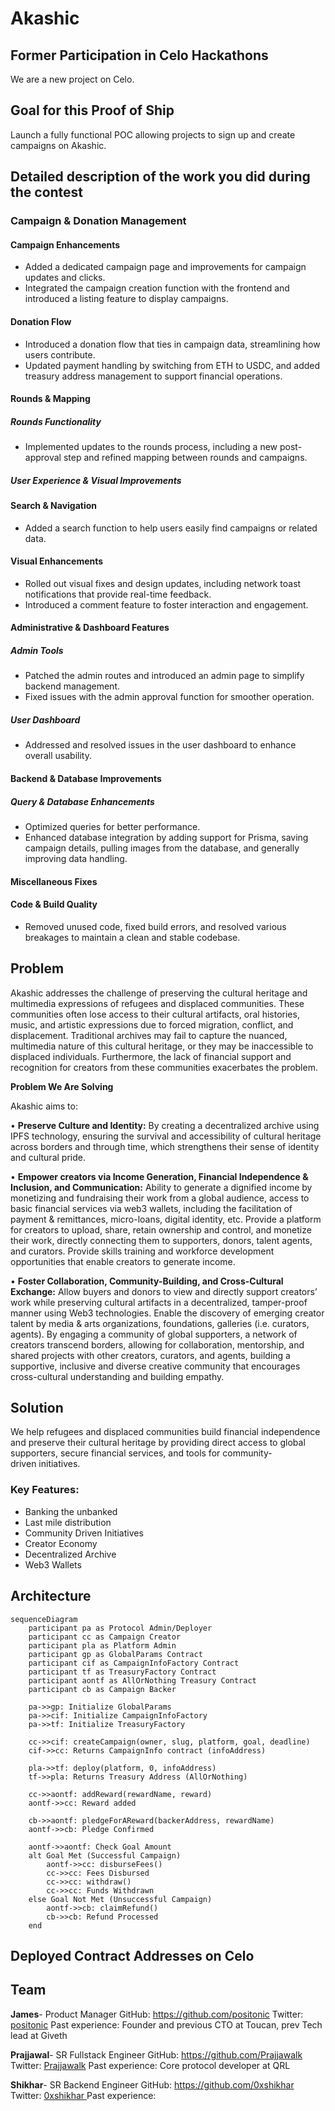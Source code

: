 # Akashic

## Former Participation in Celo Hackathons

We are a new project on Celo.

## Goal for this Proof of Ship

Launch a fully functional POC allowing projects to sign up and create campaigns on Akashic.


## Detailed description of the work you did during the contest

### Campaign & Donation Management

#### Campaign Enhancements
- Added a dedicated campaign page and improvements for campaign updates and clicks.
- Integrated the campaign creation function with the frontend and introduced a listing feature to display campaigns.

#### Donation Flow
- Introduced a donation flow that ties in campaign data, streamlining how users contribute.
- Updated payment handling by switching from ETH to USDC, and added treasury address management to support financial operations.

#### Rounds & Mapping

##### Rounds Functionality
- Implemented updates to the rounds process, including a new post-approval step and refined mapping between rounds and campaigns.

##### User Experience & Visual Improvements

#### Search & Navigation
- Added a search function to help users easily find campaigns or related data.

#### Visual Enhancements
- Rolled out visual fixes and design updates, including network toast notifications that provide real-time feedback.
- Introduced a comment feature to foster interaction and engagement.

#### Administrative & Dashboard Features

##### Admin Tools
- Patched the admin routes and introduced an admin page to simplify backend management.
- Fixed issues with the admin approval function for smoother operation.

##### User Dashboard
- Addressed and resolved issues in the user dashboard to enhance overall usability.

#### Backend & Database Improvements

##### Query & Database Enhancements
- Optimized queries for better performance.
- Enhanced database integration by adding support for Prisma, saving campaign details, pulling images from the database, and generally improving data handling.

#### Miscellaneous Fixes

#### Code & Build Quality
- Removed unused code, fixed build errors, and resolved various breakages to maintain a clean and stable codebase.


## Problem

Akashic addresses the challenge of preserving the cultural heritage and multimedia expressions of refugees and displaced communities. These communities often lose access to their cultural artifacts, oral histories, music, and artistic expressions due to forced migration, conflict, and displacement. Traditional archives may fail to capture the nuanced, multimedia nature of this cultural heritage, or they may be inaccessible to displaced individuals. Furthermore, the lack of financial support and recognition for creators from these communities exacerbates the problem.

**Problem We Are Solving**

Akashic aims to:

•	**Preserve Culture and Identity:** By creating a decentralized archive using IPFS technology, ensuring the survival and accessibility of cultural heritage across borders and through time, which strengthens their sense of identity and cultural pride. 

•	**Empower creators via Income Generation, Financial Independence & Inclusion, and Communication:** Ability to generate a dignified income by monetizing and fundraising their work from a global audience, access to basic financial services via web3 wallets, including the facilitation of payment & remittances, micro-loans, digital identity, etc. Provide a platform for creators to upload, share, retain ownership and control, and monetize their work, directly connecting them to supporters, donors, talent agents, and curators. Provide skills training and workforce development opportunities that enable creators to generate income.

•	**Foster Collaboration, Community-Building, and Cross-Cultural Exchange:** Allow buyers and donors to view and directly support creators’ work while preserving cultural artifacts in a decentralized, tamper-proof manner using Web3 technologies. Enable the discovery of emerging creator talent by media & arts organizations, foundations, galleries (i.e. curators, agents). By engaging a community of global supporters, a network of creators transcend borders, allowing for collaboration, mentorship, and shared projects with other creators, curators, and agents, building a supportive, inclusive and diverse creative community that encourages cross-cultural understanding and building empathy.


## Solution
We help refugees and displaced communities build financial independence and preserve their cultural heritage by providing direct access to global supporters, secure financial services, and tools for community-driven initiatives.

### Key Features:
- Banking the unbanked
- Last mile distribution
- Community Driven Initiatives
- Creator Economy
- Decentralized Archive
- Web3 Wallets



## Architecture
``` mermaid
sequenceDiagram
    participant pa as Protocol Admin/Deployer
    participant cc as Campaign Creator
    participant pla as Platform Admin
    participant gp as GlobalParams Contract
    participant cif as CampaignInfoFactory Contract
    participant tf as TreasuryFactory Contract
    participant aontf as AllOrNothing Treasury Contract
    participant cb as Campaign Backer

    pa->>gp: Initialize GlobalParams
    pa->>cif: Initialize CampaignInfoFactory
    pa->>tf: Initialize TreasuryFactory

    cc->>cif: createCampaign(owner, slug, platform, goal, deadline)
    cif->>cc: Returns CampaignInfo contract (infoAddress)

    pla->>tf: deploy(platform, 0, infoAddress)
    tf->>pla: Returns Treasury Address (AllOrNothing)

    cc->>aontf: addReward(rewardName, reward)
    aontf->>cc: Reward added

    cb->>aontf: pledgeForAReward(backerAddress, rewardName)
    aontf->>cb: Pledge Confirmed

    aontf->>aontf: Check Goal Amount
    alt Goal Met (Successful Campaign)
        aontf->>cc: disburseFees()
        cc->>cc: Fees Disbursed
        cc->>cc: withdraw()
        cc->>cc: Funds Withdrawn
    else Goal Not Met (Unsuccessful Campaign)
        aontf->>cb: claimRefund()
        cb->>cb: Refund Processed
    end

```

## Deployed Contract Addresses on Celo



## Team

**James**- Product Manager
GitHub: https://github.com/positonic
Twitter: [positonic](https://x.com/positonic) 
Past experience: Founder and previous CTO at Toucan, prev Tech lead at Giveth

**Prajjawal**- SR Fullstack Engineer
GitHub: https://github.com/Prajjawalk
Twitter: [Prajjawalk](https://x.com/Prajjawalk) 
Past experience: Core protocol developer at QRL


**Shikhar**- SR Backend Engineer
GitHub: https://github.com/0xshikhar 
Twitter: [0xshikhar ](https://x.com/0xshikhar )
Past experience: 
